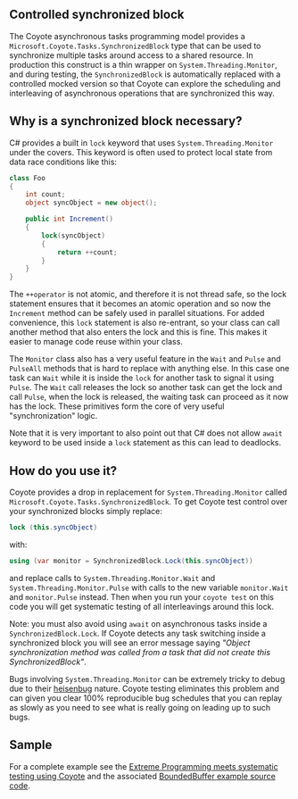 ## Controlled synchronized block

The Coyote asynchronous tasks programming model provides a
`Microsoft.Coyote.Tasks.SynchronizedBlock` type that can be used to synchronize multiple tasks
around access to a shared resource. In production this construct is a thin wrapper on
`System.Threading.Monitor`, and during testing, the `SynchronizedBlock` is automatically replaced
with a controlled mocked version so that Coyote can explore the scheduling and interleaving of
asynchronous operations that are synchronized this way.

## Why is a synchronized block necessary?

C# provides a built in `lock` keyword that uses `System.Threading.Monitor` under the covers. This
keyword is often used to protect local state from data race conditions like this:

```csharp
class Foo
{
    int count;
    object syncObject = new object();

    public int Increment()
    {
        lock(syncObject)
        {
            return ++count;
        }
    }
}
```

The `++operator` is not atomic, and therefore it is not thread safe, so the lock statement ensures
that it becomes an atomic operation and so now the `Increment` method can be safely used in parallel
situations. For added convenience, this `lock` statement is also re-entrant, so your class can call
another method that also enters the lock and this is fine.  This makes it easier to manage code
reuse within your class.

The `Monitor` class also has a very useful feature in the `Wait` and `Pulse` and `PulseAll` methods
that is hard to replace with anything else.  In this case one task can `Wait` while it is inside the
`lock` for another task to signal it using `Pulse`.  The `Wait` call releases the lock so another
task can get the lock and call `Pulse`, when the lock is released, the waiting task can proceed
as it now has the lock.  These primitives form the core of very useful "synchronization" logic.

Note that it is very important to also point out that C# does not allow `await` keyword to be used
inside a `lock` statement as this can lead to deadlocks.

## How do you use it?

Coyote provides a drop in replacement for `System.Threading.Monitor` called
`Microsoft.Coyote.Tasks.SynchronizedBlock`. To get Coyote test control over your synchronized
blocks simply replace:

```csharp
lock (this.syncObject)
```

with:

```c#
using (var monitor = SynchronizedBlock.Lock(this.syncObject))
```

and replace calls to `System.Threading.Monitor.Wait` and `System.Threading.Monitor.Pulse` with
calls to the new variable `monitor.Wait` and `monitor.Pulse` instead. Then when you run your
`coyote test` on this code you will get systematic testing of all interleavings around this lock.

Note: you must also avoid using `await` on asynchronous tasks inside a `SynchronizedBlock.Lock`. If
Coyote detects any task switching inside a synchronized block you will see an error message saying
_"Object synchronization method was called from a task that did not create this
SynchronizedBlock"_.

Bugs involving `System.Threading.Monitor` can be extremely tricky to debug due to their
[heisenbug](https://en.wikipedia.org/wiki/Heisenbug) nature. Coyote testing eliminates this problem
and can given you clear 100% reproducible bug schedules that you can replay as slowly as you need
to see what is really going on leading up to such bugs.

## Sample

For a complete example see the [Extreme Programming meets systematic testing using
Coyote](https://cloudblogs.microsoft.com/opensource/2020/07/14/extreme-programming-meets-systematic-testing-using-coyote/)
and the associated [BoundedBuffer example source code](https://github.com/microsoft/coyote-samples/tree/main/BoundedBuffer).
